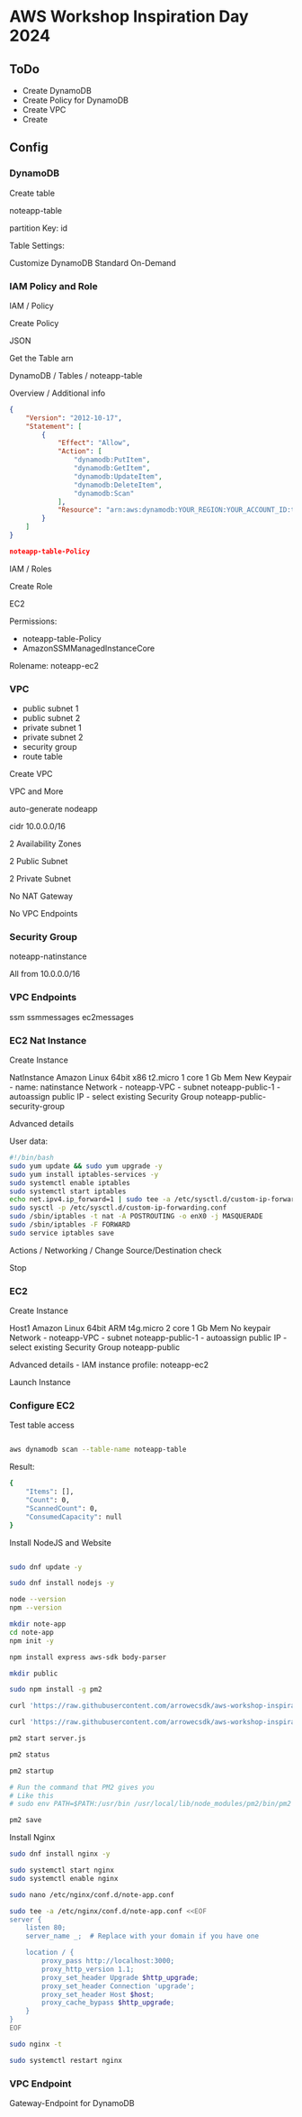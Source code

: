 # AWS Workshop Inspiration Day 2024

## ToDo

- Create DynamoDB
- Create Policy for DynamoDB
- Create VPC
- Create

## Config

### DynamoDB

Create table

noteapp-table

partition Key: id

Table Settings:

Customize
DynamoDB Standard
On-Demand

### IAM Policy and Role

IAM / Policy

Create Policy

JSON

Get the Table arn

DynamoDB / Tables / noteapp-table

Overview / Additional info

```JSON
{
    "Version": "2012-10-17",
    "Statement": [
        {
            "Effect": "Allow",
            "Action": [
                "dynamodb:PutItem",
                "dynamodb:GetItem",
                "dynamodb:UpdateItem",
                "dynamodb:DeleteItem",
                "dynamodb:Scan"
            ],
            "Resource": "arn:aws:dynamodb:YOUR_REGION:YOUR_ACCOUNT_ID:table/YOUR_TABLE_NAME"
        }
    ]
}

noteapp-table-Policy

```

IAM / Roles

Create Role

EC2

Permissions:

- noteapp-table-Policy
- AmazonSSMManagedInstanceCore

Rolename:
noteapp-ec2

### VPC

- public subnet 1
- public subnet 2
- private subnet 1
- private subnet 2
- security group
- route table

Create VPC

VPC and More

auto-generate
nodeapp

cidr
10.0.0.0/16

2 Availability Zones

2 Public Subnet

2 Private Subnet

No NAT Gateway

No VPC Endpoints

### Security Group

noteapp-natinstance

All from 10.0.0.0/16

### VPC Endpoints

ssm
ssmmessages
ec2messages

### EC2 Nat Instance

Create Instance

NatInstance
Amazon Linux
64bit x86
t2.micro 1 core 1 Gb Mem
New Keypair
    - name: natinstance
Network
    - noteapp-VPC
    - subnet noteapp-public-1
    - autoassign public IP
    - select existing Security Group noteapp-public-security-group

Advanced details

User data:

```bash
#!/bin/bash
sudo yum update && sudo yum upgrade -y
sudo yum install iptables-services -y
sudo systemctl enable iptables
sudo systemctl start iptables
echo net.ipv4.ip_forward=1 | sudo tee -a /etc/sysctl.d/custom-ip-forwarding.conf
sudo sysctl -p /etc/sysctl.d/custom-ip-forwarding.conf
sudo /sbin/iptables -t nat -A POSTROUTING -o enX0 -j MASQUERADE
sudo /sbin/iptables -F FORWARD
sudo service iptables save

```

Actions / Networking / Change Source/Destination check

Stop

### EC2

Create Instance

Host1
Amazon Linux
64bit ARM
t4g.micro 2 core 1 Gb Mem
No keypair
Network
    - noteapp-VPC
    - subnet noteapp-public-1
    - autoassign public IP
    - select existing Security Group noteapp-public

Advanced details
    - IAM instance profile: noteapp-ec2

Launch Instance

### Configure EC2

Test table access

```bash

aws dynamodb scan --table-name noteapp-table

```

Result:

```bash
{
    "Items": [],
    "Count": 0,
    "ScannedCount": 0,
    "ConsumedCapacity": null
}

```

Install NodeJS and Website

```bash

sudo dnf update -y

sudo dnf install nodejs -y

node --version
npm --version

mkdir note-app
cd note-app
npm init -y

npm install express aws-sdk body-parser

mkdir public

sudo npm install -g pm2

curl 'https://raw.githubusercontent.com/arrowecsdk/aws-workshop-inspirationday24/refs/heads/main/noteapp/server.js' > server.js

curl 'https://raw.githubusercontent.com/arrowecsdk/aws-workshop-inspirationday24/refs/heads/main/noteapp/public/index.html' > public/index.html

pm2 start server.js

pm2 status

pm2 startup

# Run the command that PM2 gives you
# Like this
# sudo env PATH=$PATH:/usr/bin /usr/local/lib/node_modules/pm2/bin/pm2 startup systemd -u ec2-user --hp /home/ec2-user

pm2 save

```

Install Nginx

```bash
sudo dnf install nginx -y

sudo systemctl start nginx
sudo systemctl enable nginx

sudo nano /etc/nginx/conf.d/note-app.conf

sudo tee -a /etc/nginx/conf.d/note-app.conf <<EOF
server {
    listen 80;
    server_name _;  # Replace with your domain if you have one

    location / {
        proxy_pass http://localhost:3000;
        proxy_http_version 1.1;
        proxy_set_header Upgrade $http_upgrade;
        proxy_set_header Connection 'upgrade';
        proxy_set_header Host $host;
        proxy_cache_bypass $http_upgrade;
    }
}
EOF

sudo nginx -t

sudo systemctl restart nginx

```

### VPC Endpoint

Gateway-Endpoint for DynamoDB
